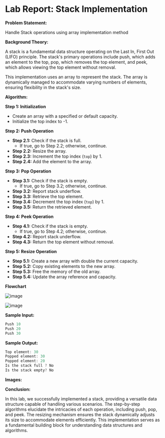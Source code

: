 # Lab Report: Stack Implementation

**Problem Statement:**

Handle Stack operations using array implementation method

**Background Theory:**

A stack is a fundamental data structure operating on the Last In, First Out (LIFO) principle. The stack's primary operations include push, which adds an element to the top, pop, which removes the top element, and peek, which allows viewing the top element without removal.

This implementation uses an array to represent the stack. The array is dynamically managed to accommodate varying numbers of elements, ensuring flexibility in the stack's size.

**Algorithm:**

**Step 1: Initialization**

- Create an array with a specified or default capacity.
- Initialize the top index to -1.

**Step 2: Push Operation**

- **Step 2.1:** Check if the stack is full.
  - If true, go to Step 2.2; otherwise, continue.
- **Step 2.2:** Resize the array.
- **Step 2.3:** Increment the top index (`top`) by 1.
- **Step 2.4:** Add the element to the array.

**Step 3: Pop Operation**

- **Step 3.1:** Check if the stack is empty.
  - If true, go to Step 3.2; otherwise, continue.
- **Step 3.2:** Report stack underflow.
- **Step 3.3:** Retrieve the top element.
- **Step 3.4:** Decrement the top index (`top`) by 1.
- **Step 3.5:** Return the retrieved element.

**Step 4: Peek Operation**

- **Step 4.1:** Check if the stack is empty.
  - If true, go to Step 4.2; otherwise, continue.
- **Step 4.2:** Report stack underflow.
- **Step 4.3:** Return the top element without removal.

**Step 5: Resize Operation**

- **Step 5.1:** Create a new array with double the current capacity.
- **Step 5.2:** Copy existing elements to the new array.
- **Step 5.3:** Free the memory of the old array.
- **Step 5.4:** Update the array reference and capacity.

**Flowchart**

![image](https://github.com/seamoonpandey/4th-sem-DSA-lab/assets/115852972/f7e4a5fa-7e92-494d-80ea-86cb0f59e7dc)

![image](https://github.com/seamoonpandey/4th-sem-DSA-lab/assets/115852972/4b5641ae-f16a-4f06-a78f-c705f21113ee)

**Sample Input:**

```C++
Push 10
Push 20
Push 30
```

**Sample Output:**

```C++
Top element: 30
Popped element: 30
Popped element: 20
Is the stack full ? No
Is the stack empty? No
```

**Images:**


**Conclusion:**

In this lab, we successfully implemented a stack, providing a versatile data structure capable of handling various scenarios. The step-by-step algorithms elucidate the intricacies of each operation, including push, pop, and peek. The resizing mechanism ensures the stack dynamically adjusts its size to accommodate elements efficiently. This implementation serves as a fundamental building block for understanding data structures and algorithms.
